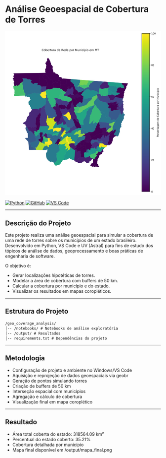 # Análise Geoespacial de Cobertura de Torres

![Mapa de Cobertura](output/mapa_final.png)

[![Python](https://img.shields.io/badge/Python-3.11+-blue)](https://www.python.org/) 
[![GitHub](https://img.shields.io/badge/Git-GitHub-green)](https://git-scm.com/) 
[![VS Code](https://img.shields.io/badge/VS%20Code-IDE-orange)](https://code.visualstudio.com/)

---

## Descrição do Projeto
Este projeto realiza uma análise geoespacial para simular a cobertura de uma rede de torres sobre os municípios de um estado brasileiro. Desenvolvido em Python, VS Code e UV (Astral) para fins de estudo dos tópicos de análise de dados, geoprocessamento e boas práticas de engenharia de software.

O objetivo é:
- Gerar localizações hipotéticas de torres.
- Modelar a área de cobertura com buffers de 50 km.
- Calcular a cobertura por município e do estado.
- Visualizar os resultados em mapas coropléticos.

---

## Estrutura do Projeto

```text
/geo_coverage_analysis/
│-- /notebooks/ # Notebooks de análise exploratória
│-- /output/ # Resultados
│-- requirements.txt # Dependências do projeto
```

---

## Metodologia 

* Configuração de projeto e ambiente no Windows/VS Code
* Aquisição e reprojeção de dados geoespaciais via geobr
* Geração de pontos simulando torres
* Criação de buffers de 50 km
* Interseção espacial com municípios
* Agregação e cálculo de cobertura
* Visualização final em mapa coroplético

---

## Resultado 

* Área total coberta do estado: 318564.09 km²
* Percentual do estado coberto: 35.21%
* Cobertura detalhada por município
* Mapa final disponível em /output/mapa_final.png
